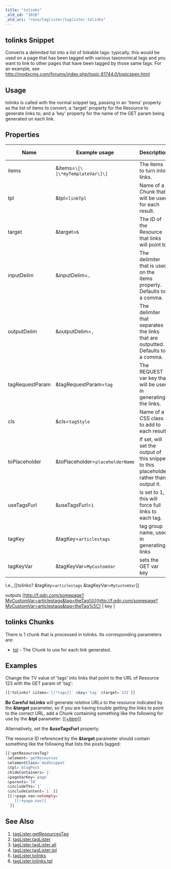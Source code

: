 ```yaml
---
title: "tolinks"
_old_id: "1018"
_old_uri: "revo/taglister/taglister.tolinks"
---
```


## tolinks Snippet

Converts a delimited list into a list of linkable tags: typically, this would be used on a page that has been tagged with various taxonomical tags and you want to link to other pages that have been tagged by those same tags. For an example, see <http://modxcms.com/forums/index.php/topic,61744.0/topicseen.html>

## Usage

tolinks is called with the normal snippet tag, passing in an 'items' property as the list of items to convert; a 'target' property for the Resource to generate links to; and a 'key' property for the name of the GET param being generated on each link.

## Properties

| Name | Example usage | Description | Default Value |
|------|---------------|-------------|---------------|
| items | &items=`\[\[\*myTemplateVar\]\]` | The items to turn into links. |  |
| tpl | &tpl=`linkTpl` | Name of a Chunk that will be used for each result. | link |
| target | &target=`6` | The ID of the Resource that links will point to. | 1 |
| inputDelim | &inputDelim=`,` | The delimiter that is used on the items property. Defaults to a comma. | , |
| outputDelim | &outputDelim=`,` | The delimiter that separates the links that are outputted. Defaults to a comma. | , |
| tagRequestParam | &tagRequestParam=`tag` | The REQUEST var key that will be used in generating the links. | tag |
| cls | &cls=`tagStyle` | Name of a CSS class to add to each result. | tl-tag |
| toPlaceholder | &toPlaceholder=`placeholderName` | If set, will set the output of this snippet to this placeholder rather than output it. | false |
| useTagsFurl | &useTagsFurl=`1` | Is set to 1, this will force full links to each tag. | false |
| tagKey | &tagKey=`articlestags` | tag group name, used in generating links | tags |
| tagKeyVar | &tagKeyVar=`MyCustomVar` | sets the GET var key 

 I.e., 
 \[\[tolinks? &tagKey=`articlestags` &tagKeyVar=`MyCustomVar`\]\] 

 outputs [http://f.qdn.com/somepage?MyCustomVar=articlestags&tag=theTag\\\\](http://f.qdn.com/somepage?MyCustomVar=articlestags&tag=theTag%5C) | key |

## tolinks Chunks

There is 1 chunk that is processed in tolinks. Its corresponding parameters are:

- [tpl](/extras/revo/taglister/taglister.tolinks/taglister.tolinks.tpl "tagLister.tolinks.tpl") - The Chunk to use for each link generated.

## Examples

Change the TV value of 'tags' into links that point to the URL of Resource 123 with the GET param of 'tag':

``` php 
[[!tolinks? &items=`[[*tags]]` &key=`tag` &target=`123`]]

```

**Be Careful** 
**toLinks** will generate _relative_ URLs to the resource indicated by the **&target** parameter, so if you are having trouble getting the links to point to the correct URL, add a Chunk containing something like the following for use by the **&tpl** parameter: [\[\[+item\]\]]([[++site_url]][[+url]])

Alternatively, set the **&useTagsFurl** property.



The resource ID referenced by the **&target** parameter should contain something like the following that lists the posts tagged:

``` php 
[[!getResourcesTag?
 &element=`getResources`
 &elementClass=`modSnippet`
 &tpl=`blogPost`
 &hideContainers=`1`
 &pageVarKey=`page`
 &parents=`59`
 &includeTVs=`1`
 &includeContent=`1` ]]
 [[!+page.nav:notempty=`
    [[!+page.nav]]
 `]]

```

## See Also

1. [tagLister.getResourcesTag](/extras/revo/taglister/taglister.getresourcestag)
2. [tagLister.tagLister](/extras/revo/taglister/taglister.taglister)
  1. [tagLister.tagLister.all](/extras/revo/taglister/taglister.taglister/taglister.taglister.all)
  2. [tagLister.tagLister.tpl](/extras/revo/taglister/taglister.taglister/taglister.taglister.tpl)
3. [tagLister.tolinks](/extras/revo/taglister/taglister.tolinks)
  1. [tagLister.tolinks.tpl](/extras/revo/taglister/taglister.tolinks/taglister.tolinks.tpl)